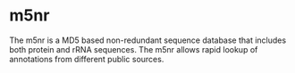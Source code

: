 m5nr
====

The m5nr is a MD5 based non-redundant sequence database that includes both protein and rRNA sequences. The m5nr allows rapid lookup of annotations from different public sources.
